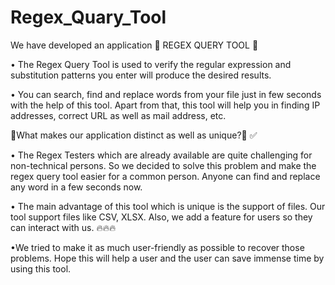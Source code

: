 # Regex_Quary_Tool
We have developed an application 🚀 REGEX QUERY TOOL 🚀

• The Regex Query Tool is used to verify the regular expression and substitution patterns you enter will produce the desired results.

• You can search, find and replace words from your file just in few seconds with the help of this tool. Apart from that, this tool will help you in finding IP addresses, correct URL as well as mail address, etc.

📢What makes our application distinct as well as unique?📢 ✅

• The Regex Testers which are already available are quite challenging for non-technical persons. So we decided to solve this problem and make the regex query tool easier for a common person. Anyone can find and replace any word in a few seconds now.

• The main advantage of this tool which is unique is the support of files. Our tool support files like CSV, XLSX. Also, we add a feature for users so they can interact with us. 🔥🔥🔥

•We tried to make it as much user-friendly as possible to recover those problems. Hope this will help a user and the user can save immense time by using this tool.
